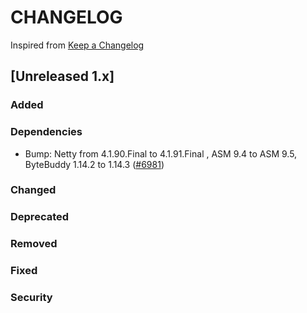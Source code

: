 # CHANGELOG
Inspired from [Keep a Changelog](https://keepachangelog.com/en/1.0.0/)

## [Unreleased 1.x]
### Added

### Dependencies
- Bump: Netty from 4.1.90.Final to 4.1.91.Final , ASM 9.4 to ASM 9.5, ByteBuddy 1.14.2 to 1.14.3 ([#6981](https://github.com/opensearch-project/OpenSearch/pull/6981))

### Changed
### Deprecated
### Removed
### Fixed
### Security

[Unreleased]: https://github.com/opensearch-project/OpenSearch/compare/1.3.9...HEAD
